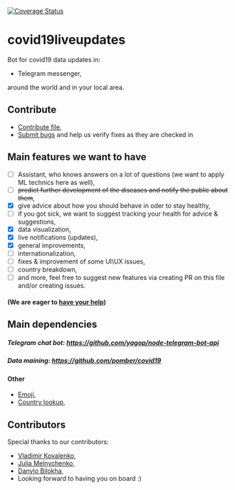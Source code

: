[![Coverage Status](https://coveralls.io/repos/github/danbilokha/covid19liveupdates/badge.svg?branch=feature/github_actions)](https://coveralls.io/github/danbilokha/covid19liveupdates?branch=feature/github_actions)

# covid19liveupdates
Bot for covid19 data updates in:

- Telegram messenger,

around the world and in your local area. 

## Contribute
- <a href='https://github.com/danbilokha/covid19liveupdates/tree/master/CONTRIBUTING.md'>Contribute file</a>,
- <a href='https://github.com/danbilokha/covid19liveupdates/issues'>Submit bugs</a> and help us verify fixes as they are checked in

## Main features we want to have
- [ ] Assistant, who knows answers on a lot of questions (we want to apply ML technics here as well), 
- [ ] <s>predict further development of the diseases and notify the public about them</s>,
- [x] give advice about how you should behave in oder to stay healthy, 
- [ ] if you got sick, we want to suggest tracking your health for advice & suggestions,
- [x] data visualization,
- [x] live notifications (updates), 
- [x] general improvements, 
- [ ] internationalization, 
- [ ] fixes & improvement of some UI\UX issues, 
- [ ] country breakdown,
- [ ] and more, feel free to suggest new features via creating PR on this file and/or creating issues. 

####  (We are eager to <a href='https://github.com/danbilokha/covid19liveupdates/tree/master/CONTRIBUTING.md'>have your help</a>)

## Main dependencies 
##### Telegram chat bot: https://github.com/yagop/node-telegram-bot-api
##### Data maining: https://github.com/pomber/covid19 

#### Other
- <a href="https://github.com/meeDamian/country-emoji">Emoji</a>,
- <a href="https://github.com/richorama/country-code-lookup">Country lookup</a>,

## Contributors
Special thanks to our contributors:
- <a href='https://github.com/Proladge'>Vladimir Kovalenko</a>,
- <a href='https://github.com/jmelnich'>Julia Melnychenko</a>,
- <a href='https://github.com/danbilokha'>Danylo Bilokha</a>,
- Looking forward to having you on board :)
